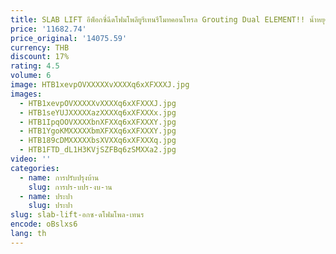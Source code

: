 ```yaml
---
title: SLAB LIFT อีพ็อกซี่ฉีดโฟมโพลียูรีเทนรีโมทคอนโทรล Grouting Dual ELEMENT!! น้ำหยุดคอนกรีตเครื่องซ่อม
price: '11682.74'
price_original: '14075.59'
currency: THB
discount: 17%
rating: 4.5
volume: 6
image: HTB1xevpOVXXXXXvXXXXq6xXFXXXJ.jpg
images:
  - HTB1xevpOVXXXXXvXXXXq6xXFXXXJ.jpg
  - HTB1seYUJXXXXXazXXXXq6xXFXXXx.jpg
  - HTB1IpqOOVXXXXbnXFXXq6xXFXXXY.jpg
  - HTB1YgoKMXXXXXbmXFXXq6xXFXXXY.jpg
  - HTB189cDMXXXXXbsXVXXq6xXFXXXq.jpg
  - HTB1FTD_dL1H3KVjSZFBq6zSMXXa2.jpg
video: ''
categories:
  - name: การปรับปรุงบ้าน
    slug: การปร-บปร-งบ-าน
  - name: ประปา
    slug: ประปา
slug: slab-lift-อกซ-ดโฟมโพล-เทนร
encode: oBslxs6
lang: th
---
```

  